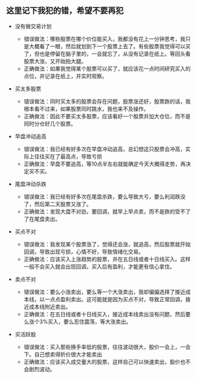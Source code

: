 ## 这里记下我犯的错，希望不要再犯

- 没有做交易计划
  - 错误做法：哪些股票在哪个价位能买入，我都没有花上一分钟思考，我只是大概看了一眼，然后就划到下一个股票上去了。有些股票我觉得可以买了，但也是停留在脑子里的，一会就忘了，从没有记录在纸上。等回头看股票大涨，又开始拍大腿。
  - 正确做法：如果我觉得某个股票可以买了，就应该花一点时间研究买入的点位，并记录在纸上，并实时观察。

- 买太多股票
  - 错误做法：同时买太多的股票会存在问题，股票涨还好，股票跌的话，我根本看不过来，如果股票同时跳水，我也来不及操作。 
  - 正确做法：因此不要买太多股票，应该看好一个股票并加大仓位，而不是同时分仓好几个股票。

- 早盘冲动追高
  - 错误做法：我已经有好多次在早盘冲动追高，总幻想这只股票会冲高，实际上往往买在了最高点，导致亏损 
  - 正确做法：早盘不要追高，等10点半左右就能确定今天大概得走势，再决定买不买。

- 尾盘冲动杀跌
  - 错误做法：我已经有好多次在尾盘杀跌，要么导致大亏，要么利润跌没了，然后第二天股票又涨了。
  - 正确做法：发现大盘不对劲，要回调，就早上早点卖，而不是跌的受不了了在尾盘卖出。
 
- 买点不对
  - 错误做法：我发现某个股票涨了，觉得还会涨，就追高，然后股票就开始回调，导致出现亏损，心情不好，导致情绪化交易。
  - 正确做法：应该买入上涨趋势的股票，并在五日线或者十日线买入。这样一般不会买入就会出现回调，买入后有盈利，才能更有信心拿住。
 
- 卖点不对
  - 错误做法：要么小涨卖出，要么等一个大涨卖出，我却偏偏选择了接近成本线，以一点点盈利卖出。这可能就是因为买点不对，导致正常回调，接近成本线附近卖出。
  - 正确做法：在五日线或者十日线买入，接近成本线卖出没有问题，然后要么涨个3%买入，要么忍住震荡，等大涨卖出。
 
- 买活跃股
  - 错误做法：买入那些换手率低的股票，往往波动很大，股价一会上，一会下。自己想卖得折价很大才能卖出
  - 正确做法：应该买入成交量大的股票，这样自己可以快速卖出，股价也不会剧烈波动。

  
  

